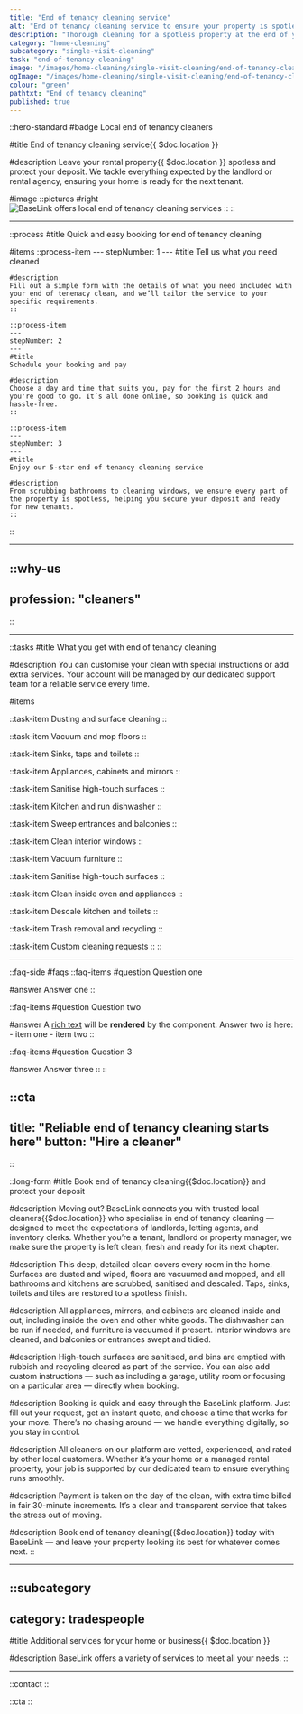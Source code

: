 ```yaml
---
title: "End of tenancy cleaning service"
alt: "End of tenancy cleaning service to ensure your property is spotless for new tenants"
description: "Thorough cleaning for a spotless property at the end of your tenancy"
category: "home-cleaning"
subcategory: "single-visit-cleaning"
task: "end-of-tenancy-cleaning"
image: "/images/home-cleaning/single-visit-cleaning/end-of-tenancy-cleaning.webp"
ogImage: "/images/home-cleaning/single-visit-cleaning/end-of-tenancy-cleaning.webp"
colour: "green"
pathtxt: "End of tenancy cleaning"
published: true
---
```


::hero-standard
#badge
Local end of tenancy cleaners

#title
End of tenancy cleaning service{{ $doc.location }}

#description
Leave your rental property{{ $doc.location }} spotless and protect your deposit. We tackle everything expected by the landlord or rental agency, ensuring your home is ready for the next tenant.

#image
    ::pictures
    #right
    ![BaseLink offers local end of tenancy cleaning services](/images/home-cleaning/single-visit-cleaning/end-of-tenancy-cleaning.webp)
    ::
::

---

::process
#title
Quick and easy booking for end of tenancy cleaning

#items
    ::process-item
    ---
    stepNumber: 1
    ---
    #title
    Tell us what you need cleaned

    #description
    Fill out a simple form with the details of what you need included with your end of tenenacy clean, and we’ll tailor the service to your specific requirements.
    ::
    
    ::process-item
    ---
    stepNumber: 2
    ---
    #title
    Schedule your booking and pay

    #description
    Choose a day and time that suits you, pay for the first 2 hours and you're good to go. It’s all done online, so booking is quick and hassle-free.
    ::

    ::process-item
    ---
    stepNumber: 3
    ---
    #title
    Enjoy our 5-star end of tenancy cleaning service

    #description
    From scrubbing bathrooms to cleaning windows, we ensure every part of the property is spotless, helping you secure your deposit and ready for new tenants.
    ::
::

---

::why-us
---
profession: "cleaners"
---
::

---

::tasks
#title
What you get with end of tenancy cleaning

#description
You can customise your clean with special instructions or add extra services. Your account will be managed by our dedicated support team for a reliable service every time.

#items
    
  ::task-item
  Dusting and surface cleaning
  ::
  
  ::task-item
  Vacuum and mop floors
  ::
  
  ::task-item
  Sinks, taps and toilets
  ::
  
  ::task-item
  Appliances, cabinets and mirrors
  ::

  ::task-item
  Sanitise high-touch surfaces
  ::

  ::task-item
  Kitchen and run dishwasher
  ::

  ::task-item
  Sweep entrances and balconies
  ::

  ::task-item
  Clean interior windows
  ::

  ::task-item
  Vacuum furniture
  ::

  ::task-item
  Sanitise high-touch surfaces
  ::
  
  ::task-item
  Clean inside oven and appliances
  ::

  ::task-item
  Descale kitchen and toilets
  ::

  ::task-item
  Trash removal and recycling
  ::

  ::task-item
  Custom cleaning requests
  ::
::

---

::faq-side
#faqs
  ::faq-items
  #question
  Question one

  #answer
  Answer one
  ::

  ::faq-items
  #question
  Question two

  #answer
  A [rich text](/services/commercial-cleaning) will be **rendered** by the component.
  Answer two is here:
    - item one
    - item two
  ::

  ::faq-items
  #question
  Question 3

  #answer
  Answer three
  ::
::

::cta
---
title: "Reliable end of tenancy cleaning starts here"
button: "Hire a cleaner"
---
::

::long-form
#title
Book end of tenancy cleaning{{$doc.location}} and protect your deposit

#description
Moving out? BaseLink connects you with trusted local cleaners{{$doc.location}} who specialise in end of tenancy cleaning — designed to meet the expectations of landlords, letting agents, and inventory clerks. Whether you’re a tenant, landlord or property manager, we make sure the property is left clean, fresh and ready for its next chapter.

#description
This deep, detailed clean covers every room in the home. Surfaces are dusted and wiped, floors are vacuumed and mopped, and all bathrooms and kitchens are scrubbed, sanitised and descaled. Taps, sinks, toilets and tiles are restored to a spotless finish.

#description
All appliances, mirrors, and cabinets are cleaned inside and out, including inside the oven and other white goods. The dishwasher can be run if needed, and furniture is vacuumed if present. Interior windows are cleaned, and balconies or entrances swept and tidied.

#description
High-touch surfaces are sanitised, and bins are emptied with rubbish and recycling cleared as part of the service. You can also add custom instructions — such as including a garage, utility room or focusing on a particular area — directly when booking.

#description
Booking is quick and easy through the BaseLink platform. Just fill out your request, get an instant quote, and choose a time that works for your move. There’s no chasing around — we handle everything digitally, so you stay in control.

#description
All cleaners on our platform are vetted, experienced, and rated by other local customers. Whether it’s your home or a managed rental property, your job is supported by our dedicated team to ensure everything runs smoothly.

#description
Payment is taken on the day of the clean, with extra time billed in fair 30-minute increments. It’s a clear and transparent service that takes the stress out of moving.

#description
Book end of tenancy cleaning{{$doc.location}} today with BaseLink — and leave your property looking its best for whatever comes next.
::

---

::subcategory
---
category: tradespeople
---
#title
Additional services for your home or business{{ $doc.location }}

#description
BaseLink offers a variety of services to meet all your needs.
::

---

::contact
::

::cta
::